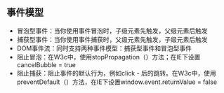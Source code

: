 ## 事件模型

- 冒泡型事件：当你使用事件冒泡时，子级元素先触发，父级元素后触发
- 捕获型事件：当你使用事件捕获时，父级元素先触发，子级元素后触发
- DOM事件流：同时支持两种事件模型：捕获型事件和冒泡型事件
- 阻止冒泡：在W3c中，使用stopPropagation（）方法；在IE下设置cancelBubble = true
- 阻止捕获：阻止事件的默认行为，例如click - <a>后的跳转。在W3c中，使用preventDefault（）方法，在IE下设置window.event.returnValue = false